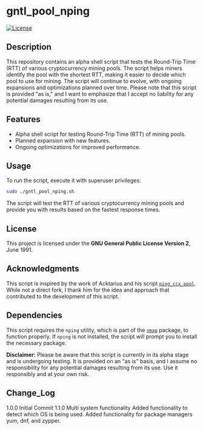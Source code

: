 # gntl_pool_nping

[![License](https://img.shields.io/badge/license-GPL%20v3-blue.svg)](https://www.gnu.org/licenses/gpl-3.0.en.html)

## Description

This repository contains an alpha shell script that tests the Round-Trip Time (RTT) of various cryptocurrency mining pools. The script helps miners identify the pool with the shortest RTT, making it easier to decide which pool to use for mining. The script will continue to evolve, with ongoing expansions and optimizations planned over time. Please note that this script is provided "as is," and I want to emphasize that I accept no liability for any potential damages resulting from its use.

## Features

-  Alpha shell script for testing Round-Trip Time (RTT) of mining pools.
-  Planned expansion with new features.
-  Ongoing optimizations for improved performance.

## Usage

To run the script, execute it with superuser privileges:

```bash
sudo ./gntl_pool_nping.sh
```

The script will test the RTT of various cryptocurrency mining pools and provide you with results based on the fastest response times.

## License

This project is licensed under the **GNU General Public License Version 2**, June 1991.

## Acknowledgments

This script is inspired by the work of Acktarius and his script [`ping_ccx_pool`](https://github.com/Acktarius/ping_ccx_pool/). While not a direct fork, I thank him for the idea and approach that contributed to the development of this script.

## Dependencies

This script requires the `nping` utility, which is part of the [`nmap`](https://github.com/nmap/nmap) package, to function properly. If `nping` is not installed, the script will prompt you to install the necessary package.

**Disclaimer:** Please be aware that this script is currently in its alpha stage and is undergoing testing. It is provided on an "as is" basis, and I assume no responsibility for any potential damages resulting from its use. Use it responsibly and at your own risk.

## Change_Log

1.0.0 Initial Commit
1.1.0 Multi system functionality
  Added functionality to detect which OS is being used.
  Added functionality for package managers yum, dnf, and zypper. 
